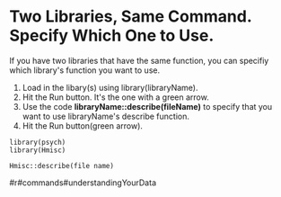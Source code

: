 # Two Libraries, Same Command. Specify Which One to Use. 

If you have two libraries that have the same function, you can      specifiy which library's function you want to use. 

1. Load in the libary(s) using library(libraryName). 
2. Hit the Run button. It's the one with a green arrow. 
3. Use the code  **libraryName::describe(fileName)** to specify that you want to use libraryName's describe function.
4. Hit the Run button(green arrow).

```{r}
library(psych)
library(Hmisc)
```

```{r}
Hmisc::describe(file name)
```

#r#commands#understandingYourData
